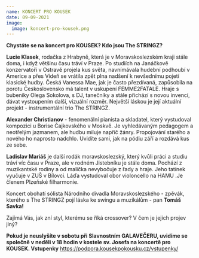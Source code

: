 ```yaml
---
name: KONCERT PRO KOUSEK
date: 09-09-2021
image:
  image: koncert-pro-kousek.png
---
```

**Chystáte se na koncert pro KOUSEK? Kdo jsou The STRINGZ?**

**Lucie Klasek**, rodačka z Hrabyně, která je v Moravskoslezském kraji stále doma, i když většinu času tráví v Praze. Po studiích na Janáčkově konzervatoři v Ostravě projela kus světa, navnímávala hudební podhoubí v Americe a přes Vídeň se vrátila zpět plna nadšení k nevšednímu pojetí klasické hudby. Česká Vanessa Mae, jak je často přezdívaná,  zapůsobila na porotu Československo má talent v uskupení FEMME2FATALE. Hraje s bubeníky Olega Sokolova, s DJ, tanečníky a stále přichází s novou invencí, dávat vystoupením další, vizuální rozměr. Největší láskou je její aktuální projekt - instrumentální trio The STRINGZ.

**Alexander Christianov** - fenomenální pianista a skladatel, který vystudoval kompozici u Borise Čajkovského v Moskvě.  Je vyhledávaným pedagogem a neotřelým jazmanem, ale hudbu miluje napříč žánry. Propojování starého a nového ho naprosto nadchlo. Uvidíte sami, jak na pódiu září a rozdává kus ze sebe.

**Ladislav Mariáš** je další rodák moravskoslezský, který kvůli práci a studiu tráví víc času v Praze, ale v rodném Jistebníku je stále doma. Pochází z muzikantské rodiny a od malička nevybočuje z řady a hraje. Jeho tatínek  vyučuje v ZUŠ v Bílovci. Láďa vystudoval obor violoncello na HAMU .Je členem Plzeňské filharmonie. 

Koncert obohatí sólista Národního divadla Moravskoslezského - zpěvák, kterého s The STRINGZ pojí láska ke swingu a muzikálům - pan **Tomáš Savka!**

Zajímá Vás, jak zní styl, kterému se říká  crossover? V čem je jejich projev jiný? 

**Pokud je neuslyšíte v sobotu při Slavnostním GALAVEČERU, uvidíme se společně v neděli v 18 hodin v kostele sv. Josefa na koncertě pro KOUSEK. Vstupenky** https://podpora.kousekpokousku.cz/vstupenky/